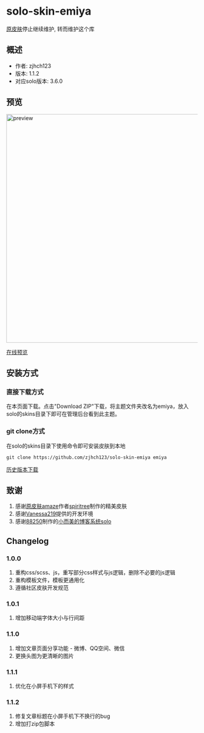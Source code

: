 # solo-skin-emiya

[原皮肤](https://github.com/zjhch123/solo-skin-amaze)停止继续维护, 转而维护这个库

## 概述

- 作者: zjhch123
- 版本: 1.1.2
- 对应solo版本: 3.6.0

## 预览

<img src="https://image.hduzplus.xyz/image/1557897716540.jpg" alt="preview" width="600">

[在线预览](https://blog.hduzplus.xyz?from=github_page)

## 安装方式

### 直接下载方式

在本页面下载。点击"Download ZIP"下载，将主题文件夹改名为emiya，放入solo的skins目录下即可在管理后台看到此主题。

### git clone方式

在solo的skins目录下使用命令即可安装皮肤到本地
```shell
git clone https://github.com/zjhch123/solo-skin-emiya emiya
```

[历史版本下载](https://github.com/zjhch123/solo-skin-emiya/releases)

## 致谢

1. 感谢[原皮肤amaze](https://github.com/spiritree/typecho-theme-amaze)作者[spiritree](https://github.com/spiritree)制作的精美皮肤
2. 感谢[Vanessa219](https://github.com/Vanessa219)提供的开发环境
3. 感谢[88250](https://github.com/88250)制作的[小而美的博客系统solo](https://github.com/b3log/solo)

## Changelog

### 1.0.0

1. 重构css/scss、js，重写部分css样式与js逻辑，删除不必要的js逻辑
2. 重构模板文件，模板更通用化
3. 遵循社区皮肤开发规范

### 1.0.1

1. 增加移动端字体大小与行间距

### 1.1.0

1. 增加文章页面分享功能 - 微博、QQ空间、微信
2. 更换头图为更清晰的图片

### 1.1.1

1. 优化在小屏手机下的样式

### 1.1.2

1. 修复文章标题在小屏手机下不换行的bug
2. 增加打zip包脚本